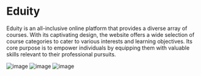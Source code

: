 # Eduity
Eduity is an all-inclusive online platform that provides a diverse array of courses. With its captivating design, the website offers a wide selection of course categories to cater to various interests and learning objectives. Its core purpose is to empower individuals by equipping them with valuable skills relevant to their professional pursuits. 

![image](https://github.com/satriapinan/Eduity/assets/99194983/e10e71f8-a3ef-4fbe-a4f8-26b967dc440f)
![image](https://github.com/satriapinan/Eduity/assets/99194983/9e7491d2-a2a0-45a0-b68b-4c0ef6ae0092)
![image](https://github.com/satriapinan/Eduity/assets/99194983/1e815b3c-2496-4714-987a-4b4fe8e02730)
